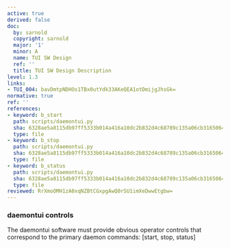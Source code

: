 ```yaml
---
active: true
derived: false
doc:
  by: sarnold
  copyright: sarnold
  major: '1'
  minor: A
  name: TUI SW Design
  ref: ''
  title: TUI SW Design Description
level: 1.3
links:
- TUI_004: bavDmtpNDHOs1TBx0utYdk33AKeQEA1otDmijgJhsGk=
normative: true
ref: ''
references:
- keyword: b_start
  path: scripts/daemontui.py
  sha: 6328ae5a8115db97ff5333b014a416a10dc2b832d4c68789c135a06cb3165064
  type: file
- keyword: b_stop
  path: scripts/daemontui.py
  sha: 6328ae5a8115db97ff5333b014a416a10dc2b832d4c68789c135a06cb3165064
  type: file
- keyword: b_status
  path: scripts/daemontui.py
  sha: 6328ae5a8115db97ff5333b014a416a10dc2b832d4c68789c135a06cb3165064
  type: file
reviewed: RrXmoOMH1zA0xqNZBtCGxpgAwQ0rSU1imXeDwwEtgbw=
---
```


### daemontui controls

The daemontui software must provide obvious operator controls that
correspond to the primary daemon commands: [start, stop, status]